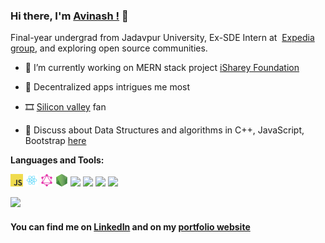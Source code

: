 ### Hi there, I'm [Avinash !](https://affectionate-williams-35c125.netlify.app/) 👋

Final-year undergrad from Jadavpur University, Ex-SDE Intern at  [Expedia group](https://www.expedia.com), and exploring open source communities.

- 🔭 I’m currently working on MERN stack project [iSharey Foundation](https://isharey.herokuapp.com/)
- 👯 Decentralized apps intrigues me most
- 🎞 [Silicon valley](https://www.imdb.com/title/tt2575988/) fan

- 💬 Discuss about Data Structures and algorithms in C++, JavaScript, Bootstrap [here](https://affectionate-williams-35c125.netlify.app/#contact)

**Languages and Tools:**

<code><img height="20" src="https://raw.githubusercontent.com/github/explore/80688e429a7d4ef2fca1e82350fe8e3517d3494d/topics/javascript/javascript.png"></code>
<code><img height="20" src="https://raw.githubusercontent.com/github/explore/80688e429a7d4ef2fca1e82350fe8e3517d3494d/topics/react/react.png"></code>
<code><img height="20" src="https://raw.githubusercontent.com/github/explore/5c058a388828bb5fde0bcafd4bc867b5bb3f26f3/topics/graphql/graphql.png"></code>
<code><img height="20" src="https://raw.githubusercontent.com/github/explore/80688e429a7d4ef2fca1e82350fe8e3517d3494d/topics/nodejs/nodejs.png"></code>
<code><img height="20" src="https://api.slack.com/img/api/hosting_heroku.png"></code>
<code><img height="20" src="https://clipartart.com/images/mongodb-logo-clipart-6.jpg"></code>
<code><img height="20" src="https://external-content.duckduckgo.com/iu/?u=https%3A%2F%2Flogos-download.com%2Fwp-content%2Fuploads%2F2016%2F09%2FGitHub_logo.png&f=1&nofb=1"></code>
<code><img height="20" src="https://external-content.duckduckgo.com/iu/?u=https%3A%2F%2Fupload.wikimedia.org%2Fwikipedia%2Fcommons%2Fthumb%2F3%2F33%2FFigma-logo.svg%2F1200px-Figma-logo.svg.png&f=1&nofb=1"></code>

![](https://visitor-badge.laobi.icu/badge?page_id=ak2783934.ak2783934)

#### You can find me on [LinkedIn](https://www.linkedin.com/in/avinash-kumar-111513188/) and on my [portfolio website](https://affectionate-williams-35c125.netlify.app/)
